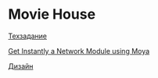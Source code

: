 #  Movie House

[Техзадание](https://solid-llama-3ab.notion.site/CHALLENGE-2-5c32ba0e7200439e9330ca982f0d4af6)

[Get Instantly a Network Module using Moya](https://medium.com/trendyol-tech/get-instantly-a-network-module-using-moya-in-swift-5f918ecdfb58)

[Дизайн](https://www.figma.com/file/42nloaUhtO41Chceh7YfxR/Cinema)

